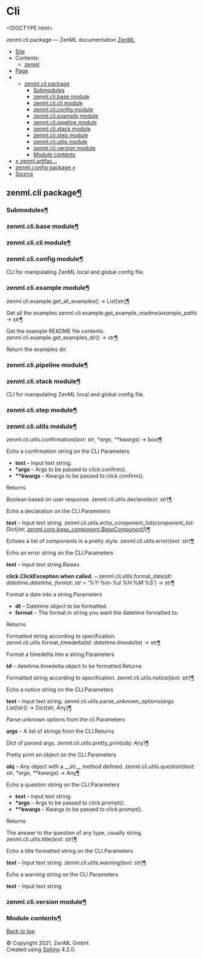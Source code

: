 # Cli

&lt;!DOCTYPE html&gt;

zenml.cli package — ZenML documentation  [ZenML](https://github.com/zenml-io/zenml/tree/f72adcd1e42495f4df75b34799ad8ac19cae3e95/docs/sphinx_docs/_build/html/index.html)

*  [Site](https://github.com/zenml-io/zenml/tree/f72adcd1e42495f4df75b34799ad8ac19cae3e95/docs/sphinx_docs/_build/html/index.html)
  * Contents:
    * [zenml](https://github.com/zenml-io/zenml/tree/f72adcd1e42495f4df75b34799ad8ac19cae3e95/docs/sphinx_docs/_build/html/modules.html)
*  [Page](zenml.cli.md)
  * * [zenml.cli package](zenml.cli.md)
      * [Submodules](zenml.cli.md#submodules)
      * [zenml.cli.base module](zenml.cli.md#module-zenml.cli.base)
      * [zenml.cli.cli module](zenml.cli.md#module-zenml.cli.cli)
      * [zenml.cli.config module](zenml.cli.md#module-zenml.cli.config)
      * [zenml.cli.example module](zenml.cli.md#module-zenml.cli.example)
      * [zenml.cli.pipeline module](zenml.cli.md#module-zenml.cli.pipeline)
      * [zenml.cli.stack module](zenml.cli.md#module-zenml.cli.stack)
      * [zenml.cli.step module](zenml.cli.md#module-zenml.cli.step)
      * [zenml.cli.utils module](zenml.cli.md#module-zenml.cli.utils)
      * [zenml.cli.version module](zenml.cli.md#module-zenml.cli.version)
      * [Module contents](zenml.cli.md#module-zenml.cli)
* [ « zenml.artifac...](https://github.com/zenml-io/zenml/tree/f72adcd1e42495f4df75b34799ad8ac19cae3e95/docs/sphinx_docs/_build/html/zenml.artifacts.data_artifacts.html)
* [ zenml.config package »](zenml.config.md)
*  [Source](https://github.com/zenml-io/zenml/tree/f72adcd1e42495f4df75b34799ad8ac19cae3e95/docs/sphinx_docs/_build/html/_sources/zenml.cli.rst.txt)

## zenml.cli package[¶](zenml.cli.md#zenml-cli-package)

### Submodules[¶](zenml.cli.md#submodules)

### zenml.cli.base module[¶](zenml.cli.md#module-zenml.cli.base)

### zenml.cli.cli module[¶](zenml.cli.md#module-zenml.cli.cli)

### zenml.cli.config module[¶](zenml.cli.md#module-zenml.cli.config)

CLI for manipulating ZenML local and global config file.

### zenml.cli.example module[¶](zenml.cli.md#module-zenml.cli.example)

 zenml.cli.example.get\_all\_examples\(\) → List\[str\][¶](zenml.cli.md#zenml.cli.example.get_all_examples)

Get all the examples zenml.cli.example.get\_example\_readme\(_example\_path_\) → str[¶](zenml.cli.md#zenml.cli.example.get_example_readme)

Get the example README file contents. zenml.cli.example.get\_examples\_dir\(\) → str[¶](zenml.cli.md#zenml.cli.example.get_examples_dir)

Return the examples dir.

### zenml.cli.pipeline module[¶](zenml.cli.md#module-zenml.cli.pipeline)

### zenml.cli.stack module[¶](zenml.cli.md#module-zenml.cli.stack)

CLI for manipulating ZenML local and global config file.

### zenml.cli.step module[¶](zenml.cli.md#module-zenml.cli.step)

### zenml.cli.utils module[¶](zenml.cli.md#module-zenml.cli.utils)

 zenml.cli.utils.confirmation\(_text: str_, _\*args_, _\*\*kwargs_\) → bool[¶](zenml.cli.md#zenml.cli.utils.confirmation)

Echo a confirmation string on the CLI.Parameters

* **text** – Input text string.
* **\*args** – Args to be passed to click.confirm\(\).
* **\*\*kwargs** – Kwargs to be passed to click.confirm\(\).

Returns

Boolean based on user response. zenml.cli.utils.declare\(_text: str_\)[¶](zenml.cli.md#zenml.cli.utils.declare)

Echo a declaration on the CLI.Parameters

**text** – Input text string. zenml.cli.utils.echo\_component\_list\(_component\_list: Dict\[str,_ [_zenml.core.base\_component.BaseComponent_](zenml.core.md#zenml.core.base_component.BaseComponent)_\]_\)[¶](zenml.cli.md#zenml.cli.utils.echo_component_list)

Echoes a list of components in a pretty style. zenml.cli.utils.error\(_text: str_\)[¶](zenml.cli.md#zenml.cli.utils.error)

Echo an error string on the CLI.Parameters

**text** – Input text string.Raises

**click.ClickException when called.** – zenml.cli.utils.format\_date\(_dt: datetime.datetime_, _format: str = '%Y-%m-%d %H:%M:%S'_\) → str[¶](zenml.cli.md#zenml.cli.utils.format_date)

Format a date into a string.Parameters

* **dt** – Datetime object to be formatted.
* **format** – The format in string you want the datetime formatted to.

Returns

Formatted string according to specification. zenml.cli.utils.format\_timedelta\(_td: datetime.timedelta_\) → str[¶](zenml.cli.md#zenml.cli.utils.format_timedelta)

Format a timedelta into a string.Parameters

**td** – datetime.timedelta object to be formatted.Returns

Formatted string according to specification. zenml.cli.utils.notice\(_text: str_\)[¶](zenml.cli.md#zenml.cli.utils.notice)

Echo a notice string on the CLI.Parameters

**text** – Input text string. zenml.cli.utils.parse\_unknown\_options\(_args: List\[str\]_\) → Dict\[str, Any\][¶](zenml.cli.md#zenml.cli.utils.parse_unknown_options)

Parse unknown options from the cli.Parameters

**args** – A list of strings from the CLI.Returns

Dict of parsed args. zenml.cli.utils.pretty\_print\(_obj: Any_\)[¶](zenml.cli.md#zenml.cli.utils.pretty_print)

Pretty print an object on the CLI.Parameters

**obj** – Any object with a \_\_str\_\_ method defined. zenml.cli.utils.question\(_text: str_, _\*args_, _\*\*kwargs_\) → Any[¶](zenml.cli.md#zenml.cli.utils.question)

Echo a question string on the CLI.Parameters

* **text** – Input text string.
* **\*args** – Args to be passed to click.prompt\(\).
* **\*\*kwargs** – Kwargs to be passed to click.prompt\(\).

Returns

The answer to the question of any type, usually string. zenml.cli.utils.title\(_text: str_\)[¶](zenml.cli.md#zenml.cli.utils.title)

Echo a title formatted string on the CLI.Parameters

**text** – Input text string. zenml.cli.utils.warning\(_text: str_\)[¶](zenml.cli.md#zenml.cli.utils.warning)

Echo a warning string on the CLI.Parameters

**text** – Input text string.

### zenml.cli.version module[¶](zenml.cli.md#module-zenml.cli.version)

### Module contents[¶](zenml.cli.md#module-zenml.cli)

 [Back to top](zenml.cli.md)

 © Copyright 2021, ZenML GmbH.  
 Created using [Sphinx](http://sphinx-doc.org/) 4.2.0.  


